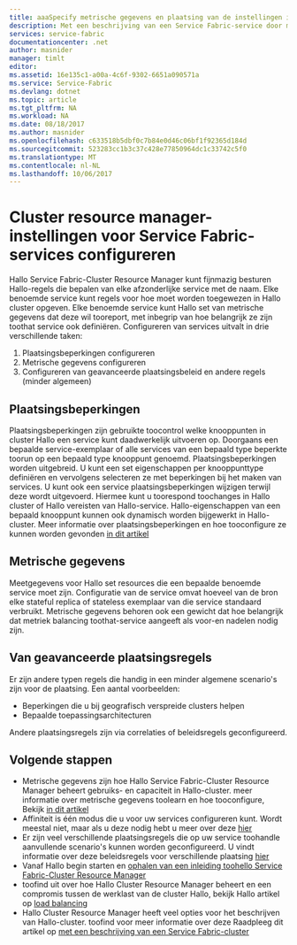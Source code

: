 ```yaml
---
title: aaaSpecify metrische gegevens en plaatsing van de instellingen in Azure microservices | Microsoft Docs
description: Met een beschrijving van een Service Fabric-service door metrische gegevens, plaatsingsbeperkingen en andere plaatsingsbeleid te geven.
services: service-fabric
documentationcenter: .net
author: masnider
manager: timlt
editor: 
ms.assetid: 16e135c1-a00a-4c6f-9302-6651a090571a
ms.service: Service-Fabric
ms.devlang: dotnet
ms.topic: article
ms.tgt_pltfrm: NA
ms.workload: NA
ms.date: 08/18/2017
ms.author: masnider
ms.openlocfilehash: c633518b5dbf0c7b84e0d46c06bf1f92365d184d
ms.sourcegitcommit: 523283cc1b3c37c428e77850964dc1c33742c5f0
ms.translationtype: MT
ms.contentlocale: nl-NL
ms.lasthandoff: 10/06/2017
---
```

# <a name="configuring-cluster-resource-manager-settings-for-service-fabric-services"></a>Cluster resource manager-instellingen voor Service Fabric-services configureren
Hallo Service Fabric-Cluster Resource Manager kunt fijnmazig besturen Hallo-regels die bepalen van elke afzonderlijke service met de naam. Elke benoemde service kunt regels voor hoe moet worden toegewezen in Hallo cluster opgeven. Elke benoemde service kunt Hallo set van metrische gegevens dat deze wil tooreport, met inbegrip van hoe belangrijk ze zijn toothat service ook definiëren. Configureren van services uitvalt in drie verschillende taken:

1. Plaatsingsbeperkingen configureren
2. Metrische gegevens configureren
3. Configureren van geavanceerde plaatsingsbeleid en andere regels (minder algemeen)

## <a name="placement-constraints"></a>Plaatsingsbeperkingen
Plaatsingsbeperkingen zijn gebruikte toocontrol welke knooppunten in cluster Hallo een service kunt daadwerkelijk uitvoeren op. Doorgaans een bepaalde service-exemplaar of alle services van een bepaald type beperkte toorun op een bepaald type knooppunt genoemd. Plaatsingsbeperkingen worden uitgebreid. U kunt een set eigenschappen per knooppunttype definiëren en vervolgens selecteren ze met beperkingen bij het maken van services. U kunt ook een service plaatsingsbeperkingen wijzigen terwijl deze wordt uitgevoerd. Hiermee kunt u toorespond toochanges in Hallo cluster of Hallo vereisten van Hallo-service. Hallo-eigenschappen van een bepaald knooppunt kunnen ook dynamisch worden bijgewerkt in Hallo-cluster. Meer informatie over plaatsingsbeperkingen en hoe tooconfigure ze kunnen worden gevonden [in dit artikel](service-fabric-cluster-resource-manager-cluster-description.md#node-properties-and-placement-constraints)

## <a name="metrics"></a>Metrische gegevens
Meetgegevens voor Hallo set resources die een bepaalde benoemde service moet zijn. Configuratie van de service omvat hoeveel van de bron elke stateful replica of stateless exemplaar van die service standaard verbruikt. Metrische gegevens behoren ook een gewicht dat hoe belangrijk dat metriek balancing toothat-service aangeeft als voor-en nadelen nodig zijn.

## <a name="advanced-placement-rules"></a>Van geavanceerde plaatsingsregels
Er zijn andere typen regels die handig in een minder algemene scenario's zijn voor de plaatsing. Een aantal voorbeelden:
- Beperkingen die u bij geografisch verspreide clusters helpen
- Bepaalde toepassingsarchitecturen

Andere plaatsingsregels zijn via correlaties of beleidsregels geconfigureerd.

## <a name="next-steps"></a>Volgende stappen
- Metrische gegevens zijn hoe Hallo Service Fabric-Cluster Resource Manager beheert gebruiks- en capaciteit in Hallo-cluster. meer informatie over metrische gegevens toolearn en hoe tooconfigure, Bekijk [in dit artikel](service-fabric-cluster-resource-manager-metrics.md)
- Affiniteit is één modus die u voor uw services configureren kunt. Wordt meestal niet, maar als u deze nodig hebt u meer over deze [hier](service-fabric-cluster-resource-manager-advanced-placement-rules-affinity.md)
- Er zijn veel verschillende plaatsingsregels die op uw service toohandle aanvullende scenario's kunnen worden geconfigureerd. U vindt informatie over deze beleidsregels voor verschillende plaatsing [hier](service-fabric-cluster-resource-manager-advanced-placement-rules-placement-policies.md)
- Vanaf Hallo begin starten en [ophalen van een inleiding toohello Service Fabric-Cluster Resource Manager](service-fabric-cluster-resource-manager-introduction.md)
- toofind uit over hoe Hallo Cluster Resource Manager beheert en een compromis tussen de werklast van de cluster Hallo, bekijk Hallo artikel op [load balancing](service-fabric-cluster-resource-manager-balancing.md)
- Hallo Cluster Resource Manager heeft veel opties voor het beschrijven van Hallo-cluster. toofind voor meer informatie over deze Raadpleeg dit artikel op [met een beschrijving van een Service Fabric-cluster](service-fabric-cluster-resource-manager-cluster-description.md)
